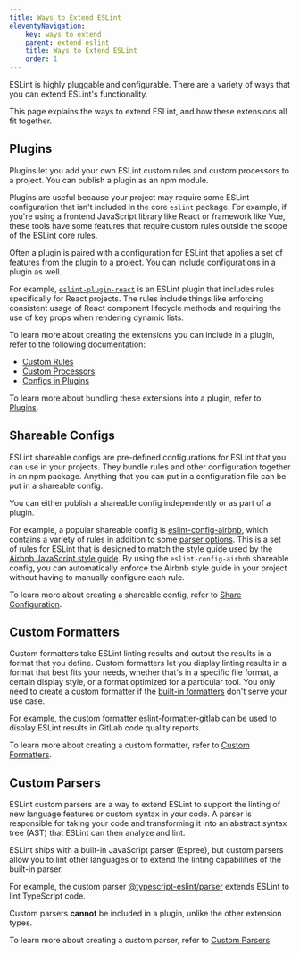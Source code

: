 ```yaml
---
title: Ways to Extend ESLint
eleventyNavigation:
    key: ways to extend
    parent: extend eslint
    title: Ways to Extend ESLint
    order: 1
---
```


ESLint is highly pluggable and configurable. There are a variety of ways that you can extend ESLint's functionality.

This page explains the ways to extend ESLint, and how these extensions all fit together.

## Plugins

Plugins let you add your own ESLint custom rules and custom processors to a project. You can publish a plugin as an npm module.

Plugins are useful because your project may require some ESLint configuration that isn't included in the core `eslint` package. For example, if you're using a frontend JavaScript library like React or framework like Vue, these tools have some features that require custom rules outside the scope of the ESLint core rules.

Often a plugin is paired with a configuration for ESLint that applies a set of features from the plugin to a project. You can include configurations in a plugin as well.

For example, [`eslint-plugin-react`](https://www.npmjs.com/package/eslint-plugin-react) is an ESLint plugin that includes rules specifically for React projects. The rules include things like enforcing consistent usage of React component lifecycle methods and requiring the use of key props when rendering dynamic lists.

To learn more about creating the extensions you can include in a plugin, refer to the following documentation:

* [Custom Rules](custom-rules)
* [Custom Processors](custom-processors)
* [Configs in Plugins](plugins#configs-in-plugins)

To learn more about bundling these extensions into a plugin, refer to [Plugins](plugins).

## Shareable Configs

ESLint shareable configs are pre-defined configurations for ESLint that you can use in your projects. They bundle rules and other configuration together in an npm package. Anything that you can put in a configuration file can be put in a shareable config.

You can either publish a shareable config independently or as part of a plugin.

For example, a popular shareable config is [eslint-config-airbnb](https://www.npmjs.com/package/eslint-config-airbnb), which contains a variety of rules in addition to some [parser options](../use/configure/language-options#specifying-parser-options). This is a set of rules for ESLint that is designed to match the style guide used by the [Airbnb JavaScript style guide](https://github.com/airbnb/javascript). By using the `eslint-config-airbnb` shareable config, you can automatically enforce the Airbnb style guide in your project without having to manually configure each rule.

To learn more about creating a shareable config, refer to [Share Configuration](shareable-configs).

## Custom Formatters

Custom formatters take ESLint linting results and output the results in a format that you define. Custom formatters let you display linting results in a format that best fits your needs, whether that's in a specific file format, a certain display style, or a format optimized for a particular tool. You only need to create a custom formatter if the [built-in formatters](../use/formatters/) don't serve your use case.

For example, the custom formatter [eslint-formatter-gitlab](https://www.npmjs.com/package/eslint-formatter-gitlab) can be used to display ESLint results in GitLab code quality reports.

To learn more about creating a custom formatter, refer to [Custom Formatters](custom-formatters).

## Custom Parsers

ESLint custom parsers are a way to extend ESLint to support the linting of new language features or custom syntax in your code. A parser is responsible for taking your code and transforming it into an abstract syntax tree (AST) that ESLint can then analyze and lint.

ESLint ships with a built-in JavaScript parser (Espree), but custom parsers allow you to lint other languages or to extend the linting capabilities of the built-in parser.

For example, the custom parser [@typescript-eslint/parser](https://typescript-eslint.io/architecture/parser/) extends ESLint to lint TypeScript code.

Custom parsers **cannot** be included in a plugin, unlike the other extension types.

To learn more about creating a custom parser, refer to [Custom Parsers](custom-parsers).
